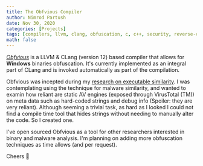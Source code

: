 ```yaml
---
title: The Obfvious Compiler
author: Nimrod Partush
date: Nov 30, 2020
categories: [Projects]
tags: [compilers, llvm, clang, obfuscation, c, c++, security, reverse-engineering, windows]
math: false
---
```


[_Obfvious_](https://github.com/nimrodpar/Obfvious) is a LLVM & CLang (version 12) based compiler that allows for **Windows** binaries obfuscation. It's currently implemented as an integral part of CLang and is invoked automatically as part of the compilation.

Obfvious was incepted during my [research on executable similarity](https://nimrodpar.github.io/posts/firmup-paper/). I was contemplating using the technique for malware similarity, and wanted to examin how reliant are static AV engines (exposed through VirusTotal (TM)) on meta data such as hard-coded strings and debug info (Spoiler: they are very reliant). Although seeming a trivial task, as hard as I looked I could not find a compile time tool that hides strings without needing to manually alter the code. So I created one. 

I've open sourced Obfvious as a tool for other researchers interested in binary and malware analysis. I'm planning on adding more obfuscation techniques as time allows (and per request). 

Cheers 🍻
